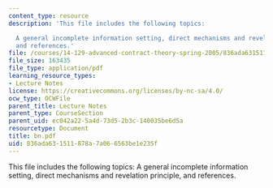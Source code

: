```yaml
---
content_type: resource
description: 'This file includes the following topics:

  A general incomplete information setting, direct mechanisms and revelation principle,
  and references.'
file: /courses/14-129-advanced-contract-theory-spring-2005/836ada631511878a7a066563be1e235f_bn.pdf
file_size: 163435
file_type: application/pdf
learning_resource_types:
- Lecture Notes
license: https://creativecommons.org/licenses/by-nc-sa/4.0/
ocw_type: OCWFile
parent_title: Lecture Notes
parent_type: CourseSection
parent_uid: ec042a22-5a4d-73d5-2b3c-140035be6d5a
resourcetype: Document
title: bn.pdf
uid: 836ada63-1511-878a-7a06-6563be1e235f
---
```

This file includes the following topics:
A general incomplete information setting, direct mechanisms and revelation principle, and references.